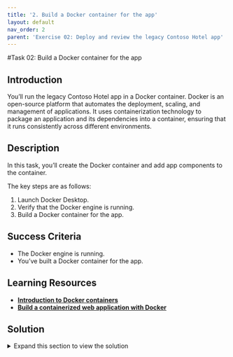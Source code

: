 ```yaml
---
title: '2. Build a Docker container for the app'
layout: default
nav_order: 2
parent: 'Exercise 02: Deploy and review the legacy Contoso Hotel app'
---
```


#Task 02: Build a Docker container for the app

<!--- Estimated time: 7 minutes---> 

## Introduction

You’ll run the legacy Contoso Hotel app in a Docker container. Docker is an open-source platform that automates the deployment, scaling, and management of applications. It uses containerization technology to package an application and its dependencies into a container, ensuring that it runs consistently across different environments.

## Description

In this task, you’ll create the Docker container and add app components to the container.

The key steps are as follows:

1. Launch Docker Desktop. 
1. Verify that the Docker engine is running.
1. Build a Docker container for the app.

## Success Criteria

- The Docker engine is running.
- You’ve built a Docker container for the app.

## Learning Resources

- [**Introduction to Docker containers**](https://learn.microsoft.com/en-us/training/modules/intro-to-docker-containers/ )
- [**Build a containerized web application with Docker**](https://learn.microsoft.com/en-us/training/modules/intro-to-containers/)

## Solution

<details markdown="block">
<summary>Expand this section to view the solution</summary>

1. Open **Docker Desktop**. Wait for the app to start. After the app starts, wait for the app to start Docker Engine.

    ![x2zpfcur.png](../../media/x2zpfcur.png)

   {: .note }
   > After Docker Engine starts, the Docker UI should resemble the following screenshot. Docker will display any running containers.

    ![3vhwsgbg.png](../../media/3vhwsgbg.png)

1. Minimize Docker Desktop but don’t close the app.

1. Enter the following command at the Visual Studio Terminal window prompt and select **Enter**. This command allows you to run commands as an administrator.

    ```
    Start-Process powershell -Verb runAs
    ```

1. In the User Account Control window that displays, select **Yes**. A PowerShell window opens.

    ![hj3c4ve2.png](../../media/hj3c4ve2.png)

1. Enter the following command at the PowerShell prompt and then select **Enter**. This command configures the Docker daemon to start automatically.

    ```
    Set-Service -Name com.docker.service -StartupType Automatic
    ```

   {: .warning }
   > The Set-Service command will fail if you’re not running PowerShell as an administrator.

1. Enter the following command at the PowerShell prompt and then select **Enter**. This command manually starts the Docker daemon.

    ```
    Start-Service -Name com.docker.service
    ```

    ![ld27t68z.png](../../media/ld27t68z.png)

1. Enter the following command at the PowerShell prompt and then select **Enter**. This command checks the status of the Docker daemon. Verify that the results show the Docker daemon is running.

    ```
    Get-Service -Name com.docker.service
    ```

    ![2w42g4so.png](../../media/2w42g4so.png)

1. Minimize the PowerShell window. Return to Visual Studio Code.

1. Modify the file path, if needed, for the following command to point to the **Downloads\ContosoHotel** folder that you created. Enter the command at the Visual Studio Code Terminal window and then select **Enter**. This command switches the context to the folder where the cloned repository resides.

    ```
    cd $PATH_TO_DOWNLOADS_FOLDER\ContosoHotel
    ```

    ![m6q69ffk.png](../../media/m6q69ffk.png)

1. Enter the following command at the Terminal window prompt and then select **Enter**. This command builds the container for the app. Wait while the container builds.

    ```
    docker build -t "pycontosohotel:v1.0.0" .
    ```

    ![yhdwim2f.png](../../media/yhdwim2f.png)

   {: .note }
   > It may take 2-3 minutes to build the container.

1. Leave Visual Studio Code open. You’ll use the tool in the next task.

</details>
